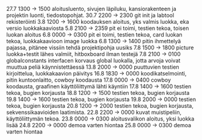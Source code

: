 27.7 1300 -> 1500 aloitusluento, sivujen läpiluku, kansiorakenteen ja projektin luonti, tiedostopohjat.
30.7 2200 -> 2300 git init ja labtool rekisteröinti
3.8  1200 -> 1600 koodauksen aloitus, yks valmis luokka, eka versio luokkakaaviosta
5.8  2100 -> 2359 pit ei toimi, testien tekoa, toisen luokan aloitus
6.8  0000 -> 0300 pit ei toimi, testien tekoa, card luokan tekoa, luokkakaavioon image luokka
6.8  1300 -> 1400 pitin ihmettelyä pajassa, pitänee vissiin tehdä projektipohja uusiks
7.8  1500 -> 1800 picture luokka+testit lähes valmiit, hitboxboard ilman testejä
7.8  2100 -> 0100 globalconstants interfacen korvaus global luokalla, jotta arvoja voivat muuttua peliä käynnistettäessä
13.8 2000 -> 0000 puuttuvien testien kirjoittelua, luokkakaavion päivitys
16.8 1830 -> 0000 koodikatselmointi, pitin kuntoonlaitto, cowboy koodausta
17.8 0000 -> 0400 cowboy koodausta, graafinen käyttöliittymä lähti käyntiin
17.8 1400 -> 1600 testien tekoa, bugien korjausta
18.8 1200 -> 1500 testien tekoa, bugien korjausta
19.8 1400 -> 1600 testien tekoa, bugien korjausta
19.8 2000 -> 0000 testien tekoa, bugien korjausta
20.8 1200 -> 2000 testien tekoa, bugien korjausta, sekvenssikaavioiden laatimista.
22.8 2200 -> 0000 kuvat muistipeliin, käyttöliittymän tekoa.
23.8 0000 -> 0300 aloitusvalikon aloitus, yksi luokka lisää
24.8 2200 -> 0000 demoa varten hiontaa
25.8 0000 -> 0300 demoa varten hiontaa
